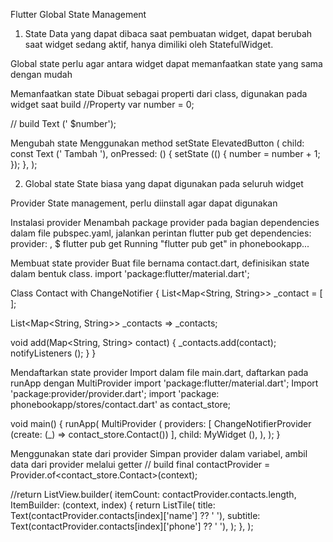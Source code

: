 Flutter Global State Management

1. State
Data yang dapat dibaca saat pembuatan widget, dapat berubah saat widget sedang aktif, hanya dimiliki oleh StatefulWidget.

Global state perlu agar antara widget dapat memanfaatkan state yang sama dengan mudah 

Memanfaatkan state
Dibuat sebagai properti dari class, digunakan pada widget saat build
//Property
var number = 0;

// build
Text (' $number');

Mengubah state
Menggunakan method setState
ElevatedButton (
child: const Text (' Tambah '),
onPressed: () {
setState (() {
number = number + 1;
});
},
);

2. Global state
State biasa yang dapat digunakan pada seluruh widget

Provider
State management, perlu diinstall agar dapat digunakan

Instalasi provider
Menambah package provider pada bagian dependencies dalam file pubspec.yaml, jalankan perintan flutter pub get
dependencies:
provider:
,
$ flutter pub get
Running "flutter pub get" in phonebookapp...

Membuat state provider
Buat file bernama contact.dart, definisikan state dalam bentuk class.
import 'package:flutter/material.dart';

Class Contact with ChangeNotifier {
List<Map<String, String>> _contact = [ ];

List<Map<String, String>> _contacts => _contacts;

void add(Map<String, String> contact) {
_contacts.add(contact);
notifyListeners ();
}
}

Mendaftarkan state provider
Import dalam file main.dart, daftarkan pada runApp dengan MultiProvider
import 'package:flutter/material.dart';
Import 'package:provider/provider.dart';
import 'package: phonebookapp/stores/contact.dart' as contact_store;

void main() {
runApp(
MultiProvider (
providers: [
ChangeNotifierProvider (create: (_) => contact_store.Contact())
],
child: MyWidget (),
),
);
}

Menggunakan state dari provider
Simpan provider dalam variabel, ambil data dari provider melalui getter
// build
final contactProvider = Provider.of<contact_store.Contact>(context);

//return
ListView.builder(
itemCount: contactProvider.contacts.length,
ItemBuilder: (context, index) {
return ListTile(
title: Text(contactProvider.contacts[index]['name'] ?? ' '),
subtitle: Text(contactProvider.contacts[index]['phone'] ?? ' '),
);
},
);